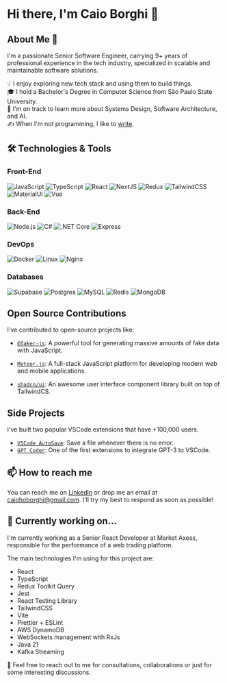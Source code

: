 # Hi there, I'm Caio Borghi 👋

## About Me 🚀
I'm a passionate Senior Software Engineer, carrying 9+ years of professional experience in the tech industry, specialized in scalable and maintainable software solutions.  

💡 I enjoy exploring new tech stack and using them to build things.\
🎓 I hold a Bachelor's Degree in Computer Science from São Paulo State University.\
🌱 I'm on track to learn more about Systems Design, Software Architecture, and AI.\
✍️ When I'm not programming, I like to [write](https://dev.to/ocodista).

## 🛠️ Technologies & Tools

### Front-End
![JavaScript](https://img.shields.io/badge/-JavaScript-000?&logo=JavaScript)
![TypeScript](https://img.shields.io/badge/-TypeScript-000?&logo=TypeScript)
![React](https://img.shields.io/badge/-React-000?&logo=React)
![NextJS](https://img.shields.io/badge/-NextJS-000?&logo=Next.js)
![Redux](https://img.shields.io/badge/-Redux-000?&logo=Redux)
![TailwindCSS](https://img.shields.io/badge/Tailwind_CSS-000?&logo=tailwind-css)
![MaterialUI](https://img.shields.io/badge/Material--UI-000?logo=material-ui)
![Vue](https://img.shields.io/badge/-Vue-000?&logo=Vue.js)

### Back-End
![Node.js](https://img.shields.io/badge/-Node.js-000?&logo=node.js)
![C#](https://img.shields.io/badge/-C%23-000?&logo=csharp)
![.NET Core](https://img.shields.io/badge/-.NET%20Core-000?&logo=.net)
![Express](https://img.shields.io/badge/-Express-000?&logo=express)

### DevOps
![Docker](https://img.shields.io/badge/-Docker-000?&logo=Docker)
![Linux](https://img.shields.io/badge/-Linux-000?&logo=Linux)
![Nginx](https://img.shields.io/badge/-Nginx-000?&logo=Nginx)

### Databases
![Supabase](https://img.shields.io/badge/Supabase-000?&logo=supabase)
![Postgres](https://img.shields.io/badge/PostgreSQL-000?logo=postgresql)
![MySQL](https://img.shields.io/badge/-MySQL-000?&logo=MySQL)
![Redis](https://img.shields.io/badge/-Redis-000?&logo=Redis)
![MongoDB](https://img.shields.io/badge/-MongoDB-000?&logo=MongoDB)

## Open Source Contributions

I've contributed to open-source projects like:

- [`@faker-js`](https://github.com/faker-js/faker): A powerful tool for generating massive amounts of fake data with JavaScript.

- [`Meteor.js`](https://github.com/meteor/meteor): A full-stack JavaScript platform for developing modern web and mobile applications.

- [`shadcn/ui`](https://github.com/shadcn/ui): An awesome user interface component library built on top of TailwindCS.

## Side Projects
I've built two popular VSCode extensions that have +100,000 users.

- [`VSCode AutoSave`](https://marketplace.visualstudio.com/items?itemName=codista.vscode-autosave): Save a file whenever there is no error.
- [`GPT Coder`](https://marketplace.visualstudio.com/items?itemName=codista.vscodewriter): One of the first extensions to integrate GPT-3 to VSCode.

## 📫 How to reach me

You can reach me on [LinkedIn](https://www.linkedin.com/in/caio-borghi) or drop me an email at caiohoborghi@gmail.com. I'll try my best to respond as soon as possible!

## 🚧 Currently working on...
I'm currently working as a Senior React Developer at Market Axess, responsible for the performance of a web trading platform. 

The main technologies I'm using for this project are:

- React
- TypeScript
- Redux Toolkit Query
- Jest
- React Testing Library
- TailwindCSS
- Vite
- Prettier + ESLint
- AWS DynamoDB
- WebSockets management with RxJs
- Java 21
- Kafka Streaming

  
💬 Feel free to reach out to me for consultations, collaborations or just for some interesting discussions.
